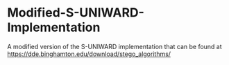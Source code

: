 # Modified-S-UNIWARD-Implementation
A modified version of the S-UNIWARD implementation that can be found at https://dde.binghamton.edu/download/stego_algorithms/
